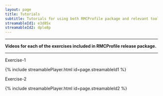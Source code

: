 ```yaml
---
layout: page
title: Tutorials
subtitle: Tutorials for using both RMCProfile package and relevant tools
streamableId1: e3d85x
streamableId2: dplo8p
---
```


---

**Videos for each of the exercises included in RMCProfile release package.**

---

Exercise-1

{% include streamablePlayer.html id=page.streamableId1 %}

Exercise-2

{% include streamablePlayer.html id=page.streamableId2 %}
